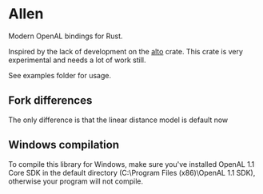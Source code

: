 # Allen

Modern OpenAL bindings for Rust.

Inspired by the lack of development on the [alto](https://crates.io/crates/alto/) crate. This crate is very experimental and needs a lot of work still.

See examples folder for usage.

## Fork differences 

The only difference is that the linear distance model is default now

## Windows compilation

To compile this library for Windows, make sure you've installed OpenAL 1.1 
Core SDK in the default directory (C:\Program Files (x86)\OpenAL 1.1 SDK), otherwise your program will not compile.
